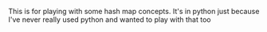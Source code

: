 This is for playing with some hash map concepts. It's in python just because I've never really used python and wanted to play with that too
